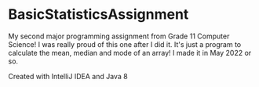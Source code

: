 # BasicStatisticsAssignment
My second major programming assignment from Grade 11 Computer Science!  I was really proud of this one after I did it.  It's just a program to calculate the mean, median and mode of an array!  I made it in May 2022 or so.

Created with IntelliJ IDEA and Java 8
